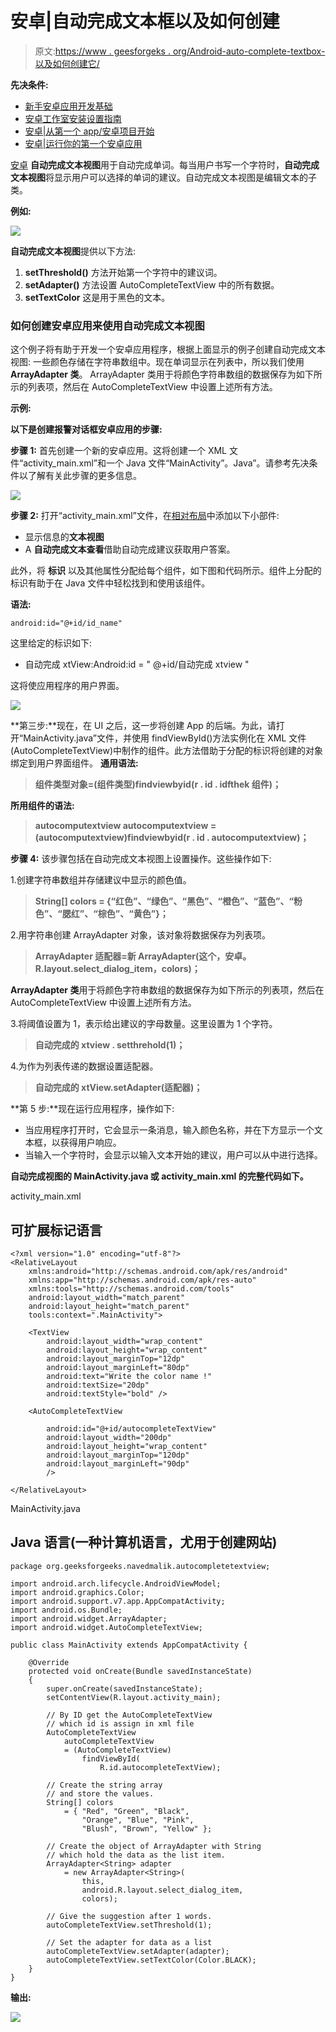 # 安卓|自动完成文本框以及如何创建

> 原文:[https://www . geesforgeks . org/Android-auto-complete-textbox-以及如何创建它/](https://www.geeksforgeeks.org/android-auto-complete-textbox-and-how-to-create-it/)

**先决条件:**

*   [新手安卓应用开发基础](https://www.geeksforgeeks.org/android-app-development-fundamentals-for-beginners/)
*   [安卓工作室安装设置指南](https://www.geeksforgeeks.org/guide-to-install-and-set-up-android-studio/)
*   [安卓|从第一个 app/安卓项目开始](https://www.geeksforgeeks.org/android-starting-with-first-app-android-project/)
*   [安卓|运行你的第一个安卓应用](https://www.geeksforgeeks.org/android-running-your-first-android-app/)

[安卓](https://www.geeksforgeeks.org/android-app-development-fundamentals-for-beginners/) **自动完成文本视图**用于自动完成单词。每当用户书写一个字符时，**自动完成文本视图**将显示用户可以选择的单词的建议。自动完成文本视图是编辑文本的子类。

**例如:**

![](img/e0a5e299f3c7bc8b37c5f9be8184636c.png)

**自动完成文本视图**提供以下方法:

1.  **setThreshold()** 方法开始第一个字符中的建议词。
2.  **setAdapter()** 方法设置 AutoCompleteTextView 中的所有数据。
3.  **setTextColor** 这是用于黑色的文本。

### 如何创建安卓应用来使用自动完成文本视图

这个例子将有助于开发一个安卓应用程序，根据上面显示的例子创建自动完成文本视图:
一些颜色存储在字符串数组中。现在单词显示在列表中，所以我们使用 **ArrayAdapter 类**。
ArrayAdapter 类用于将颜色字符串数组的数据保存为如下所示的列表项，然后在 AutoCompleteTextView 中设置上述所有方法。

**示例:**

**以下是创建报警对话框安卓应用的步骤:**

**步骤 1:** 首先创建一个新的安卓应用。这将创建一个 XML 文件“activity_main.xml”和一个 Java 文件“MainActivity”。Java”。请参考先决条件以了解有关此步骤的更多信息。

![](img/689c85d397e7d3bc0920d6ee9fdb43ed.png)

**步骤 2:** 打开“activity_main.xml”文件，在[相对布局](https://www.geeksforgeeks.org/layouts-android-ui-design/)中添加以下小部件:

*   显示信息的**文本视图**
*   A **自动完成文本查看**借助自动完成建议获取用户答案。

此外，将 **标识** 以及其他属性分配给每个组件，如下图和代码所示。组件上分配的标识有助于在 Java 文件中轻松找到和使用该组件。

**语法:**

```
android:id="@+id/id_name"
```

这里给定的标识如下:

*   自动完成 xtView:Android:id = " @+id/自动完成 xtview "

这将使应用程序的用户界面。

![](img/86ad3a2f896ccb30b079de2908836703.png)

**第三步:**现在，在 UI 之后，这一步将创建 App 的后端。为此，请打开“MainActivity.java”文件，并使用 findViewById()方法实例化在 XML 文件(AutoCompleteTextView)中制作的组件。此方法借助于分配的标识将创建的对象绑定到用户界面组件。
**通用语法:**

> **组件类型对象=(组件类型)findviewbyid(r . id . idfthek 组件)；**

**所用组件的语法:**

> **autocomputextview autocomputextview =(autocomputextview)findviewbyid(r . id . autocomputextview)；**

**步骤 4:** 该步骤包括在自动完成文本视图上设置操作。这些操作如下:

1.创建字符串数组并存储建议中显示的颜色值。

> **String[] colors = {“红色”、“绿色”、“黑色”、“橙色”、“蓝色”、“粉色”、“腮红”、“棕色”、“黄色”}；**

2.用字符串创建 ArrayAdapter 对象，该对象将数据保存为列表项。

> **ArrayAdapter 适配器=新 ArrayAdapter(这个，安卓。R.layout.select_dialog_item，colors)；**

**ArrayAdapter 类**用于将颜色字符串数组的数据保存为如下所示的列表项，然后在 AutoCompleteTextView 中设置上述所有方法。

3.将阈值设置为 1，表示给出建议的字母数量。这里设置为 1 个字符。

> **自动完成的 xtview . setthrehold(1)；**

4.为作为列表传递的数据设置适配器。

> **自动完成的 xtView.setAdapter(适配器)；**

**第 5 步:**现在运行应用程序，操作如下:

*   当应用程序打开时，它会显示一条消息，输入颜色名称，并在下方显示一个文本框，以获得用户响应。
*   当输入一个字符时，会显示以输入文本开始的建议，用户可以从中进行选择。

**自动完成视图的 MainActivity.java 或 activity_main.xml 的完整代码如下。**

activity_main.xml

## 可扩展标记语言

```
<?xml version="1.0" encoding="utf-8"?>
<RelativeLayout
    xmlns:android="http://schemas.android.com/apk/res/android"
    xmlns:app="http://schemas.android.com/apk/res-auto"
    xmlns:tools="http://schemas.android.com/tools"
    android:layout_width="match_parent"
    android:layout_height="match_parent"
    tools:context=".MainActivity">

    <TextView
        android:layout_width="wrap_content"
        android:layout_height="wrap_content"
        android:layout_marginTop="12dp"
        android:layout_marginLeft="80dp"
        android:text="Write the color name !"
        android:textSize="20dp"
        android:textStyle="bold" />

    <AutoCompleteTextView

        android:id="@+id/autocompleteTextView"
        android:layout_width="200dp"
        android:layout_height="wrap_content"
        android:layout_marginTop="120dp"
        android:layout_marginLeft="90dp"
        />

</RelativeLayout>
```

MainActivity.java

## Java 语言(一种计算机语言，尤用于创建网站)

```
package org.geeksforgeeks.navedmalik.autocompletetextview;

import android.arch.lifecycle.AndroidViewModel;
import android.graphics.Color;
import android.support.v7.app.AppCompatActivity;
import android.os.Bundle;
import android.widget.ArrayAdapter;
import android.widget.AutoCompleteTextView;

public class MainActivity extends AppCompatActivity {

    @Override
    protected void onCreate(Bundle savedInstanceState)
    {
        super.onCreate(savedInstanceState);
        setContentView(R.layout.activity_main);

        // By ID get the AutoCompleteTextView
        // which id is assign in xml file
        AutoCompleteTextView
            autoCompleteTextView
            = (AutoCompleteTextView)
                findViewById(
                    R.id.autocompleteTextView);

        // Create the string array
        // and store the values.
        String[] colors
            = { "Red", "Green", "Black",
                "Orange", "Blue", "Pink",
                "Blush", "Brown", "Yellow" };

        // Create the object of ArrayAdapter with String
        // which hold the data as the list item.
        ArrayAdapter<String> adapter
            = new ArrayAdapter<String>(
                this,
                android.R.layout.select_dialog_item,
                colors);

        // Give the suggestion after 1 words.
        autoCompleteTextView.setThreshold(1);

        // Set the adapter for data as a list
        autoCompleteTextView.setAdapter(adapter);
        autoCompleteTextView.setTextColor(Color.BLACK);
    }
}
```

**输出:**

![](img/8047a608bb2f57508a7674bde66beca2.png)